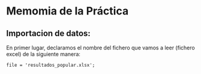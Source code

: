 # Memomia de la Práctica
## Importacion de datos:
En primer lugar, declaramos el nombre del fichero que vamos a leer (fichero excel) de la siguiente manera: 

```
file = 'resultados_popular.xlsx';
```
